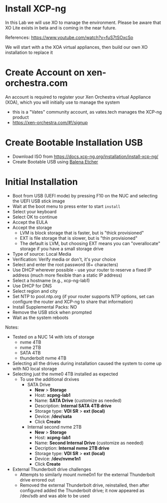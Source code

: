 # Install XCP-ng
In this Lab we will use XO to manage the environment. Please be aware that XO Lite exists in beta and is coming in the near future.

References: https://www.youtube.com/watch?v=fuS7tSOxcSo

We will start with a the XOA virtual appliances, then build our own XO installation to replace it

# Create Account on xen-orchestra.com
An account is required to register your Xen Orchestra virtual Appliance (XOA), which you will initially use to manage the system
- this is a "Vates" community account, as vates.tech manages the XCP-ng product
- https://xen-orchestra.com/#!/signup

# Create Bootable Installation USB
- Download ISO from https://docs.xcp-ng.org/installation/install-xcp-ng/
- Create Bootable USB using [Balena Etcher](https://etcher.balena.io/)

# Initial Installation
- Boot from USB (UEFI mode) by pressing F10 on the NUC and selecting the UEFI USB stick image
- Wait at the boot menu to press enter to start `install`
- Select your keyboard
- Select OK to continue
- Accept the EULA
- Accept the storage
  - LVM is block storage that is faster, but is "thick provisioned"
  - EXT is file storage that is slower, but is "thin provisioned"
  - The default is LVM, but choosing EXT means you can "overallocate" storage if you have a small storage drive
- Type of source: Local Media
- Verification: Verify media or don't, it's your choice
- Select and enter the root password (6+ characters)
- Use DHCP wherever possible - use your router to reserve a fixed IP address (much more flexible than a static IP address)
- Select a hostname (e.g., xcp-ng-lab1)
- Use DHCP for DNS
- Select region and city
- Set NTP to pool.ntp.org (if your router supports NTP options, set can configure the router and XCP-ng to share that information)
- Install Supplemental Packs: NO
- Remove the USB stick when prompted
- Wait as the system reboots

Notes:
- Tested on a NUC 14 with lots of storage
  - nvme 4TB
  - nvme 2TB
  - SATA 4TB
  - thunderbolt nvme 4TB
- Selecting all the drives during installation caused the system to come up with NO local storage
- Selecting just the nvme0 4TB installed as expected
  - To use the additional drxives
    - SATA Drive
      - **New** > **Storage**
      - Host: **xcpng-lab1**
      - Name: **SATA Drive** (customize as needed)
      - Description: **Internal SATA 4TB drive**
      - Storage type: **VDI SR** > **ext (local)**
      - Device: **/dev/sata**
      - Click **Create**
    - Internal second nvme 2TB
      - **New** > **Storage**
      - Host: **xcpng-lab1**
      - Name: **Second Internal Drive** (customize as needed)
      - Decription: **Internal nvme 2TB drive**
      - Storage type: **VDI SR** > **ext (local)**
      - Device: **/dev/nvme1n1**
      - Click **Create**
- External Thunderbolt drive challenges
  - Attempts to similarly mount nvme0n1 for the external Thunderbolt drive errored out
  - Removed the external Thunderbolt drive, reinstalled, then after configured added the Thunderbolt drive; it now appeared as /dev/sdb and was able to be used
